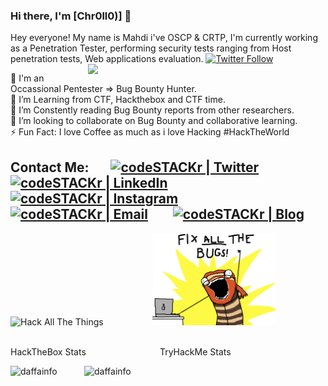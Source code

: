 ### Hi there, I'm [Chr0ll0)] 👋

Hey everyone! My name is Mahdi i've OSCP & CRTP, I'm currently working as a Penetration Tester, performing security tests ranging from Host penetration tests, Web applications evaluation.
[![Twitter Follow](https://img.shields.io/twitter/follow/chr0ll0x0?color=1DA1F2&logo=twitter&style=for-the-badge)](https://twitter.com/intent/follow?screen_name=chr0ll0x0)
<img align='right' src="https://github-readme-stats.vercel.app/api?username=chr0ll0x0&show_icons=true&theme=radical" width="380">

🐞 I'm an Occassional Pentester => Bug Bounty Hunter.<br/>
📖 I’m Learning from CTF, Hackthebox and CTF time.<br/>
📖 I’m Constently reading Bug Bounty reports from other researchers.<br/>
👯 I’m looking to collaborate on Bug Bounty and collaborative learning.<br/>
⚡️ Fun Fact: I love Coffee as much as i love Hacking #HackTheWorld<br/>

## Contact Me: &nbsp;&nbsp;&nbsp;&nbsp;&nbsp;&nbsp;[<img align="bottom" alt="codeSTACKr | Twitter" width="26px" src="https://img.icons8.com/?size=512&id=13963&format=png" />][twitter] &nbsp;&nbsp;&nbsp;&nbsp;&nbsp;&nbsp; [<img align="bottom" alt="codeSTACKr | LinkedIn" width="26px" src="https://img.icons8.com/?size=512&id=xuvGCOXi8Wyg&format=png" />][linkedin]  &nbsp;&nbsp;&nbsp;&nbsp;&nbsp;&nbsp; [<img align="bottom" alt="codeSTACKr | Instagram" width="26px" src="https://img.icons8.com/?size=512&id=Xy10Jcu1L2Su&format=png" />][instagram] &nbsp;&nbsp;&nbsp;&nbsp;&nbsp;&nbsp; [<img align="bottom" alt="codeSTACKr | Email" width="26px" src="https://img.icons8.com/color/48/000000/email.png" />][email]  &nbsp;&nbsp;&nbsp;&nbsp;&nbsp;&nbsp; [<img align="bottom" alt="codeSTACKr | Blog" width="26px" src="https://img.icons8.com/color/48/000000/domain.png" />][blog]


[twitter]: https://twitter.com/chr0ll0x0
[instagram]: https://instagram.com/
[linkedin]: https://www.linkedin.com/in/elmahdibenrais/
[email]: mailto:x@gmail.com
[blog]: https://chr0ll0x0.github.io/

<p align="left">
  <img width="39%" src="https://i.kym-cdn.com/photos/images/original/001/209/715/032.png" alt="Hack All The Things" /> &nbsp;&nbsp;&nbsp;&nbsp;&nbsp;&nbsp;&nbsp;&nbsp;&nbsp;&nbsp;&nbsp;&nbsp;&nbsp;&nbsp;&nbsp;&nbsp;&nbsp;&nbsp;
  <img width="39%" src="https://raw.githubusercontent.com/streghstreek/streghstreek/main/fix.png" alt="Fix All The Bugs" />
</p>
<br/>
 HackTheBox Stats &nbsp;&nbsp;&nbsp;&nbsp;&nbsp;&nbsp;&nbsp;&nbsp;&nbsp;&nbsp;&nbsp;&nbsp;&nbsp;&nbsp;&nbsp;&nbsp;&nbsp;&nbsp;&nbsp;&nbsp;&nbsp;&nbsp;&nbsp;&nbsp;&nbsp;&nbsp;&nbsp;&nbsp;  TryHackMe Stats

![daffainfo](https://www.hackthebox.eu/badge/image/165850) &nbsp;&nbsp;&nbsp;&nbsp;&nbsp;&nbsp;&nbsp;&nbsp;&nbsp; ![daffainfo](https://tryhackme-badges.s3.amazonaws.com/Chrollo404.png)
